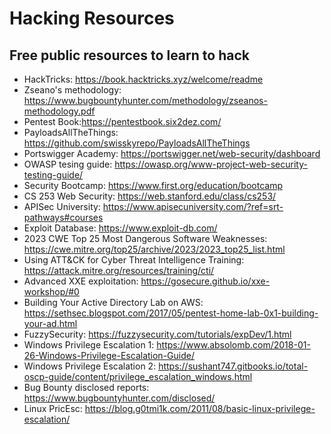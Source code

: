 # Hacking Resources
## Free public resources to learn to hack

* HackTricks: https://book.hacktricks.xyz/welcome/readme
* Zseano's methodology: https://www.bugbountyhunter.com/methodology/zseanos-methodology.pdf
* Pentest Book:https://pentestbook.six2dez.com/
* PayloadsAllTheThings: https://github.com/swisskyrepo/PayloadsAllTheThings
* Portswigger Academy: https://portswigger.net/web-security/dashboard
* OWASP tesing guide: https://owasp.org/www-project-web-security-testing-guide/
* Security Bootcamp: https://www.first.org/education/bootcamp
* CS 253 Web Security: https://web.stanford.edu/class/cs253/
* APISec University: https://www.apisecuniversity.com/?ref=srt-pathways#courses
* Exploit Database: https://www.exploit-db.com/
* 2023 CWE Top 25 Most Dangerous Software Weaknesses: https://cwe.mitre.org/top25/archive/2023/2023_top25_list.html
* Using ATT&CK for Cyber Threat Intelligence Training: https://attack.mitre.org/resources/training/cti/
* Advanced XXE exploitation: https://gosecure.github.io/xxe-workshop/#0
* Building Your Active Directory Lab on AWS: https://sethsec.blogspot.com/2017/05/pentest-home-lab-0x1-building-your-ad.html
* FuzzySecurity: https://fuzzysecurity.com/tutorials/expDev/1.html
* Windows Privilege Escalation 1: https://www.absolomb.com/2018-01-26-Windows-Privilege-Escalation-Guide/
* Windows Privilege Escalation 2: https://sushant747.gitbooks.io/total-oscp-guide/content/privilege_escalation_windows.html
* Bug Bounty disclosed reports: https://www.bugbountyhunter.com/disclosed/
* Linux PricEsc: https://blog.g0tmi1k.com/2011/08/basic-linux-privilege-escalation/
